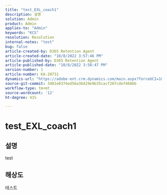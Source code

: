 ```yaml
---
title: "test_EXL_coach1"
description: 설명
solution: Admin
product: Admin
applies-to: "Admin"
keywords: "KCS"
resolution: Resolution
internal-notes: "test"
bug: false
article-created-by: D365 Retention Agent
article-created-date: "10/8/2022 3:57:46 PM"
article-published-by: D365 Retention Agent
article-published-date: "10/8/2022 3:58:47 PM"
version-number: 1
article-number: KA-20731
dynamics-url: "https://adobe-ent.crm.dynamics.com/main.aspx?forceUCI=1&pagetype=entityrecord&etn=knowledgearticle&id=2cec62f1-2147-ed11-bba2-0022480861dd"
source-git-commit: 3401e0374ed56a36429e9b35cacf26fcdef4686b
workflow-type: tm+mt
source-wordcount: '12'
ht-degree: 41%

---
```


# test_EXL_coach1

## 설명

test

## 해상도


테스트

